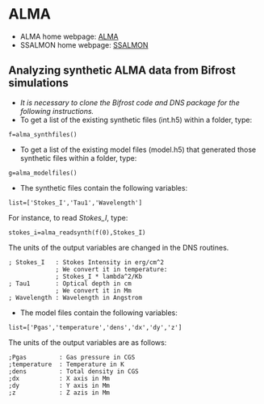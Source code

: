# ALMA

- ALMA home webpage: [ALMA](https://almascience.nrao.edu/)
- SSALMON home webpage: [SSALMON](https://www.ssalmon.uio.no/)

## Analyzing synthetic ALMA data from Bifrost simulations

- _It is necessary to clone the Bifrost code and DNS package for the following instructions._
- To get a list of the existing synthetic files (int.h5) within a folder, type:
``` IDL
f=alma_synthfiles()
```
- To get a list of the existing model files (model.h5) that generated those synthetic files within a folder, type:
``` IDL
g=alma_modelfiles()
```
- The synthetic files contain the following variables: 
``` IDL
list=['Stokes_I','Tau1','Wavelength']
```
For instance, to read _Stokes_I_, type:
``` IDL
stokes_i=alma_readsynth(f(0),Stokes_I)
```
The units of the output variables are changed in the DNS routines.
``` IDL
; Stokes_I   : Stokes Intensity in erg/cm^2
             ; We convert it in temperature:
             ; Stokes_I * lambda^2/Kb
; Tau1       : Optical depth in cm
             ; We convert it in Mm
; Wavelength : Wavelength in Angstrom
```
- The model files contain the following variables: 
``` IDL
list=['Pgas','temperature','dens','dx','dy','z']
```
The units of the output variables are as follows:
``` IDL
;Pgas         : Gas pressure in CGS
;temperature  : Temperature in K
;dens         : Total density in CGS
;dx           : X axis in Mm
;dy           : Y axis in Mm
;z            : Z azis in Mm 
```

